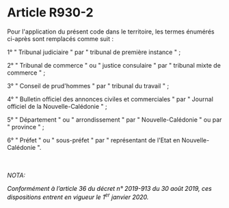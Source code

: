 # Article R930-2

<p>Pour l'application du présent code dans le territoire, les termes énumérés ci-après sont remplacés comme suit :</p><p>1° " Tribunal judiciaire " par " tribunal de première instance " ;</p><p>2° " Tribunal de commerce " ou " justice consulaire " par " tribunal mixte de commerce " ;</p><p>3° " Conseil de prud'hommes " par " tribunal du travail " ;</p><p>4° " Bulletin officiel des annonces civiles et commerciales " par " Journal officiel de la Nouvelle-Calédonie " ;</p><p>5° " Département " ou " arrondissement " par " Nouvelle-Calédonie " ou par " province " ;</p><p>6° " Préfet " ou " sous-préfet " par " représentant de l'Etat en Nouvelle-Calédonie ".</p><br/><br/><i>NOTA:<p><font color='black'>Conformément à l’article 36 du décret n° 2019-913 du 30 août 2019, ces dispositions entrent en vigueur le 1<sup>er</sup> janvier 2020.</font></p></i>
